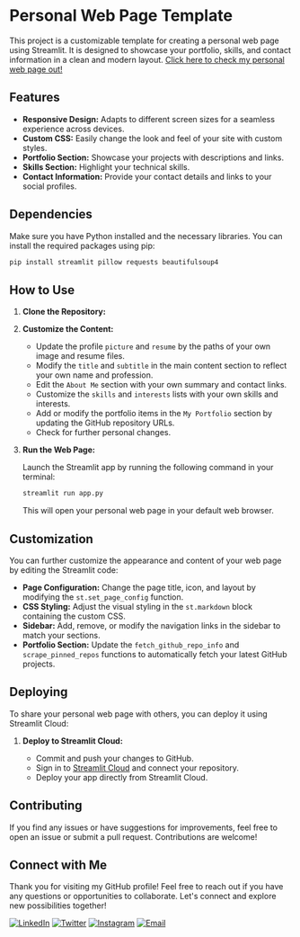 # Personal Web Page Template

This project is a customizable template for creating a personal web page using Streamlit. It is designed to showcase your portfolio, skills, and contact information in a clean and modern layout. [Click here to check my personal web page out!](osri-personal-web-page.streamlit.app/)

## Features

- **Responsive Design:** Adapts to different screen sizes for a seamless experience across devices.
- **Custom CSS:** Easily change the look and feel of your site with custom styles.
- **Portfolio Section:** Showcase your projects with descriptions and links.
- **Skills Section:** Highlight your technical skills.
- **Contact Information:** Provide your contact details and links to your social profiles.

## Dependencies

Make sure you have Python installed and the necessary libraries. You can install the required packages using pip:

```bash
pip install streamlit pillow requests beautifulsoup4
```

## How to Use

1. **Clone the Repository:**

2. **Customize the Content:**

   - Update the profile `picture` and `resume` by the paths of your own image and resume files.
   - Modify the `title` and `subtitle` in the main content section to reflect your own name and profession.
   - Edit the `About Me` section with your own summary and contact links.
   - Customize the `skills` and `interests` lists with your own skills and interests.
   - Add or modify the portfolio items in the `My Portfolio` section by updating the GitHub repository URLs.
   - Check for further personal changes.

3. **Run the Web Page:**

   Launch the Streamlit app by running the following command in your terminal:

   ```bash
   streamlit run app.py
   ```

   This will open your personal web page in your default web browser.

## Customization

You can further customize the appearance and content of your web page by editing the Streamlit code:

- **Page Configuration:** Change the page title, icon, and layout by modifying the `st.set_page_config` function.
- **CSS Styling:** Adjust the visual styling in the `st.markdown` block containing the custom CSS.
- **Sidebar:** Add, remove, or modify the navigation links in the sidebar to match your sections.
- **Portfolio Section:** Update the `fetch_github_repo_info` and `scrape_pinned_repos` functions to automatically fetch your latest GitHub projects.

## Deploying

To share your personal web page with others, you can deploy it using Streamlit Cloud:

1. **Deploy to Streamlit Cloud:**
   
   - Commit and push your changes to GitHub.
   - Sign in to [Streamlit Cloud](https://share.streamlit.io/) and connect your repository.
   - Deploy your app directly from Streamlit Cloud.

## Contributing

If you find any issues or have suggestions for improvements, feel free to open an issue or submit a pull request. Contributions are welcome!

## Connect with Me

Thank you for visiting my GitHub profile! Feel free to reach out if you have any questions or opportunities to collaborate. Let's connect and explore new possibilities together!

[![LinkedIn](https://img.shields.io/badge/LinkedIn-Yosri%20Ben%20Halima-blue)](https://www.linkedin.com/in/yosri-ben-halima-3553a9221/)
[![Twitter](https://img.shields.io/badge/Facebook-@Yosry%20Ben%20Hlima-navy)](https://www.facebook.com/NottherealYxsry)
[![Instagram](https://img.shields.io/badge/Instagram-@yosrybh-orange)](https://www.instagram.com/yosrybh/)
[![Email](https://img.shields.io/badge/Email-yosri.benhalima@ept.ucar.tn-white)](yosri.benhalima@ept.ucar.tn)
